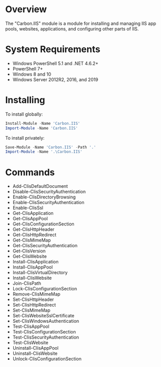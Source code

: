 # Overview

The "Carbon.IIS" module is a module for installing and managing IIS app pools, websites, applications, and configuring
other parts of IIS.

# System Requirements

* Windows PowerShell 5.1 and .NET 4.6.2+
* PowerShell 7+
* Windows 8 and 10
* Windows Server 2012R2, 2016, and 2019

# Installing

To install globally:

```powershell
Install-Module -Name 'Carbon.IIS'
Import-Module -Name 'Carbon.IIS'
```

To install privately:

```powershell
Save-Module -Name 'Carbon.IIS' -Path '.'
Import-Module -Name '.\Carbon.IIS'
```

# Commands

* Add-CIisDefaultDocument
* Disable-CIisSecurityAuthentication
* Enable-CIisDirectoryBrowsing
* Enable-CIisSecurityAuthentication
* Enable-CIisSsl
* Get-CIisApplication
* Get-CIisAppPool
* Get-CIisConfigurationSection
* Get-CIisHttpHeader
* Get-CIisHttpRedirect
* Get-CIisMimeMap
* Get-CIisSecurityAuthentication
* Get-CIisVersion
* Get-CIisWebsite
* Install-CIisApplication
* Install-CIisAppPool
* Install-CIisVirtualDirectory
* Install-CIisWebsite
* Join-CIisPath
* Lock-CIisConfigurationSection
* Remove-CIisMimeMap
* Set-CIisHttpHeader
* Set-CIisHttpRedirect
* Set-CIisMimeMap
* Set-CIisWebsiteSslCertificate
* Set-CIisWindowsAuthentication
* Test-CIisAppPool
* Test-CIisConfigurationSection
* Test-CIisSecurityAuthentication
* Test-CIisWebsite
* Uninstall-CIisAppPool
* Uninstall-CIisWebsite
* Unlock-CIisConfigurationSection
